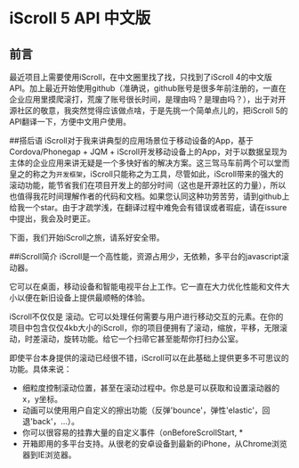 # iScroll 5 API 中文版
## 前言
最近项目上需要使用iScroll，在中文圈里找了找，只找到了iScroll 4的中文版API。加上最近开始使用github（准确说，github账号是很多年前注册的，一直在企业应用里摸爬滚打，荒废了账号很长时间，是理由吗？是理由吗？），出于对开源社区的敬意，我突然觉得应该做点啥，于是先挑一个简单点儿的，把iScroll 5的API翻译一下，方便中文用户使用。

##搭后语
iScroll对于我来讲典型的应用场景位于移动设备的App，基于Cordova/Phonegap + JQM + iScroll开发移动设备上的App，对于以数据呈现为主体的企业应用来讲无疑是一个多快好省的解决方案。这三驾马车前两个可以堂而皇之的称之为`开发框架`，iScroll只能称之为工具，尽管如此，iScroll带来的强大的滚动功能，能节省我们在项目开发上的部分时间（这也是开源社区的力量），所以也值得我花时间理解作者的代码和文档。如果您认同这种功劳苦劳，请到github上给我一个star。由于才疏学浅，在翻译过程中难免会有错误或者瑕疵，请在issure中提出，我会及时更正。

下面，我们开始iScroll之旅，请系好安全带。

##iScroll简介
iScroll是一个高性能，资源占用少，无依赖，多平台的javascript滚动器。

它可以在桌面，移动设备和智能电视平台上工作。它一直在大力优化性能和文件大小以便在新旧设备上提供最顺畅的体验。

iScroll不仅仅是 滚动。它可以处理任何需要与用户进行移动交互的元素。在你的项目中包含仅仅4kb大小的iScroll，你的项目便拥有了滚动，缩放，平移，无限滚动，时差滚动，旋转功能。给它一个扫帚它甚至能帮你打扫办公室。

即使平台本身提供的滚动已经很不错，iScroll可以在此基础上提供更多不可思议的功能。具体来说：

* 细粒度控制滚动位置，甚至在滚动过程中。你总是可以获取和设置滚动器的x，y坐标。
* 动画可以使用用户自定义的擦出功能（反弹'bounce'，弹性'elastic'，回退'back'，...）。
* 你可以很容易的挂靠大量的自定义事件（onBeforeScrollStart, *
* 开箱即用的多平台支持。从很老的安卓设备到最新的iPhone，从Chrome浏览器到IE浏览器。
